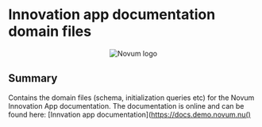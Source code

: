 # Innovation app documentation domain files 
<p align="center"><img src="https://gitlab.com/NovumGit/innovation-app-core/-/raw/master/assets/novum.png"  alt="Novum logo"/></p>

## Summary
Contains the domain files (schema, initialization queries etc) for the Novum Innovation App documentation. The 
documentation is online and can be found here: [Innvation app documentation](https://docs.demo.novum.nu()
